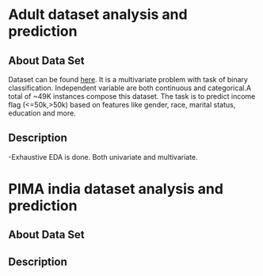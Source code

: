 # Adult dataset analysis and prediction
## About Data Set
Dataset can be found [here](http://archive.ics.uci.edu/ml/datasets/Adult). It is a multivariate problem with task of binary classification. Independent variable are both continuous and categorical.A total of ~49K instances compose this dataset. 
The task is to predict income flag (<=50k,>50k) based on features like gender, race, marital status, education and more.


## Description
-Exhaustive EDA is done. Both univariate and multivariate. 




# PIMA india dataset analysis and prediction
## About Data Set

## Description
